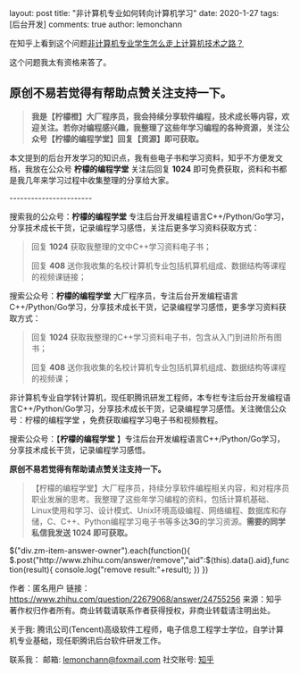 layout: post
title: "非计算机专业如何转向计算机学习"
date:   2020-1-27
tags: [后台开发]
comments: true
author: lemonchann

在知乎上看到这个问题[非计算机专业学生怎么走上计算机技术之路？](https://www.zhihu.com/question/21671705)

这个问题我太有资格来答了。



##  **原创不易若觉得有帮助点赞关注支持一下。**

> **我是【柠檬橙】大厂程序员，我会持续分享软件编程，技术成长等内容，欢迎关注。若你对编程感兴趣，我整理了这些年学习编程的各种资源，关注公众号【柠檬的编程学堂】回复【资源】即可获取。**



本文提到的后台开发学习的知识点，我有些电子书和学习资料，知乎不方便发文档，我放在公众号 **柠檬的编程学堂** 关注后回复 **1024** 即可免费获取，资料和书都是我几年来学习过程中收集整理的分享给大家。

\-----------------------

搜索我的公众号：**柠檬的编程学堂**  专注后台开发编程语言C++/Python/Go学习，分享技术成长干货，记录编程学习感悟，关注后更多学习资料获取方式：

> 回复 **1024** 获取我整理的文中C++学习资料电子书； 
>
> 回复 **408** 送你我收集的名校计算机专业包括机算机组成、数据结构等课程的视频课链接；



搜索公众号：**柠檬的编程学堂** 大厂程序员，专注后台开发编程语言C++/Python/Go学习，分享技术成长干货，记录编程学习感悟，更多学习资料获取方式：

> 回复 **1024** 获取我整理的C++学习资料电子书，包含从入门到进阶所有图书；
>
> 回复 **408** 送你我收集的名校计算机专业包括机算机组成、数据结构等课程的视频课；

非计算机专业自学转计算机，现任职腾讯研发工程师，本专栏专注后台开发编程语言C++/Python/Go学习，分享技术成长干货，记录编程学习感悟。关注微信公众号：柠檬的编程学堂 ，免费获取编程学习电子书和视频教程。



搜索公众号：【**柠檬的编程学堂** 】专注后台开发编程语言C++/Python/Go学习，分享技术成长干货，记录编程学习感悟。

**原创不易若觉得有帮助请点赞关注支持一下。**

> 【柠檬的编程学堂】大厂程序员，持续分享软件编程相关内容，和对程序员职业发展的思考。我整理了这些年学习编程的资料，包括计算机基础、Linux使用和学习、设计模式、Unix环境高级编程、网络编程、数据库和存储，C、C++、Python编程学习电子书等多达**3G**的学习资源。**需要的同学私信我发送 1024 即可获取。**



$("div.zm-item-answer-owner").each(function(){ $.post("http://www.zhihu.com/answer/remove","aid":$(this).data().aid},function(result){  console.log("remove result:"+result); }) })



作者：匿名用户
链接：https://www.zhihu.com/question/22679068/answer/24755256
来源：知乎
著作权归作者所有。商业转载请联系作者获得授权，非商业转载请注明出处。

关于我:
腾讯公司(Tencent)高级软件工程师，电子信息工程学士学位，自学计算机专业基础，现任职腾讯后台软件研发工作。

联系我：
邮箱: lemonchann@foxmail.com
社交账号: <a href="https://www.zhihu.com/people/ll-chen-2/activities">知乎</a>